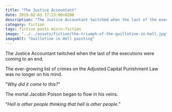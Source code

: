 ```yaml
---
title: "The Justice Accountant"
date: 2019-02-03 17:23:00+0200
description: "The Justice Accountant twitched when the last of the executions were coming to an end."
category: fiction
tags: fiction posts micro-fiction
image: "../../assets/fiction/the-triumph-of-the-guillotine-in-hell.jpg"
imageAlt: "Guillotine in Hell painting"
---
```


The Justice Accountant twitched when the last of the executions were coming to an end.

The ever-growing list of crimes on the Adjusted Capital Punishment Law was no longer on his mind.

"_Why did it come to this?_"

The mortal Jacobin Poison began to flow in his veins.

"_Hell is other people thinking that hell is other people._"
